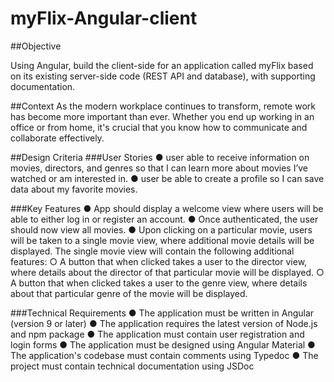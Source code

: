 # myFlix-Angular-client

##Objective

Using Angular, build the client-side for an application called myFlix based on its existing server-side code (REST API and database), with supporting documentation.

##Context
As the modern workplace continues to transform, remote work has become more important than
ever. Whether you end up working in an office or from home, it's crucial that you know how to
communicate and collaborate effectively.

##Design Criteria
###User Stories
● user able to receive information on movies, directors, and genres so that I
can learn more about movies I’ve watched or am interested in.
● user be able to create a profile so I can save data about my favorite movies.

###Key Features
● App should display a welcome view where users will be able to either log in or register an
account.
● Once authenticated, the user should now view all movies.
● Upon clicking on a particular movie, users will be taken to a single movie view, where
additional movie details will be displayed. The single movie view will contain the following
additional features:
○ A button that when clicked takes a user to the director view, where details about the
director of that particular movie will be displayed.
○ A button that when clicked takes a user to the genre view, where details about that
particular genre of the movie will be displayed.

###Technical Requirements
● The application must be written in Angular (version 9 or later)
● The application requires the latest version of Node.js and npm package
● The application must contain user registration and login forms
● The application must be designed using Angular Material
● The application's codebase must contain comments using Typedoc
● The project must contain technical documentation using JSDoc
